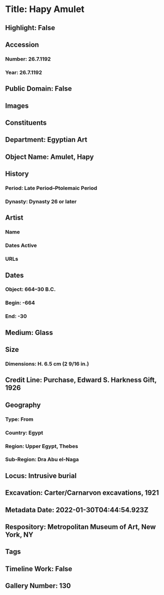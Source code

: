 # Title: Hapy Amulet
## Highlight: False
## Accession
### Number: 26.7.1192
### Year: 26.7.1192
## Public Domain: False
## Images
## Constituents
## Department: Egyptian Art
## Object Name: Amulet, Hapy
## History
### Period: Late Period–Ptolemaic Period
### Dynasty: Dynasty 26 or later
## Artist
### Name
### Dates Active
### URLs
## Dates
### Object: 664–30 B.C.
### Begin: -664
### End: -30
## Medium: Glass
## Size
### Dimensions: H. 6.5 cm (2 9/16 in.)
## Credit Line: Purchase, Edward S. Harkness Gift, 1926
## Geography
### Type: From
### Country: Egypt
### Region: Upper Egypt, Thebes
### Sub-Region: Dra Abu el-Naga
## Locus: Intrusive burial
## Excavation: Carter/Carnarvon excavations, 1921
## Metadata Date: 2022-01-30T04:44:54.923Z
## Respository: Metropolitan Museum of Art, New York, NY
## Tags
## Timeline Work: False
## Gallery Number: 130